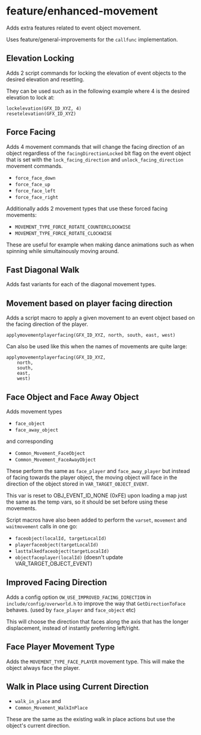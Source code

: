 # feature/enhanced-movement

Adds extra features related to event object movement.

Uses feature/general-improvements for the `callfunc` implementation.

## Elevation Locking

Adds 2 script commands for locking the elevation of event objects to the desired elevation and resetting.

They can be used such as in the following example where 4 is the desired elevation to lock at:

```
lockelevation(GFX_ID_XYZ, 4)
resetelevation(GFX_ID_XYZ)
```

## Force Facing

Adds 4 movement commands that will change the facing direction of an object regardless of the `facingDirectionLocked` bit flag on
the event object that is set with the `lock_facing_direction` and `unlock_facing_direction` movement commands.

- `force_face_down`
- `force_face_up`
- `force_face_left`
- `force_face_right`

Additionally adds 2 movement types that use these forced facing movements:

- `MOVEMENT_TYPE_FORCE_ROTATE_COUNTERCLOCKWISE`
- `MOVEMENT_TYPE_FORCE_ROTATE_CLOCKWISE`

These are useful for example when making dance animations such as when spinning while simultainously moving around.

## Fast Diagonal Walk

Adds fast variants for each of the diagonal movement types.

## Movement based on player facing direction

Adds a script macro to apply a given movement to an event object based on the facing direction of the player.

```
applymovementplayerfacing(GFX_ID_XYZ, north, south, east, west)
```

Can also be used like this when the names of movements are quite large:

```
applymovementplayerfacing(GFX_ID_XYZ, 
    north, 
    south, 
    east, 
    west)
```

## Face Object and Face Away Object

Adds movement types 

- `face_object`
- `face_away_object` 

and corresponding 

- `Common_Movement_FaceObject` 
- `Common_Movement_FaceAwayObject` 

These perform the same as `face_player` and `face_away_player` but instead of facing towards the player object, the 
moving object will face in the direction of the object stored in `VAR_TARGET_OBJECT_EVENT`.

This var is reset to OBJ_EVENT_ID_NONE (0xFE) upon loading a map just the same as the temp vars, so it should be set before using these movements.

Script macros have also been added to perform the `varset`, `movement` and `waitmovement` calls in one go:

- `faceobject(localId, targetLocalId)`
- `playerfaceobject(targetLocalId)`
- `lasttalkedfaceobject(targetLocalId)`
- `objectfaceplayer(localId)` (doesn't update VAR_TARGET_OBJECT_EVENT)

## Improved Facing Direction

Adds a config option `OW_USE_IMPROVED_FACING_DIRECTION` in `include/config/overworld.h` to improve the way 
that `GetDirectionToFace` behaves. (used by `face_player` and `face_object` etc)

This will choose the direction that faces along the axis that has the longer displacement, instead of instantly preferring left/right.

## Face Player Movement Type

Adds the `MOVEMENT_TYPE_FACE_PLAYER` movement type.
This will make the object always face the player.

## Walk in Place using Current Direction

- `walk_in_place` and
- `Common_Movement_WalkInPlace`

These are the same as the existing walk in place actions but use the object's current direction.